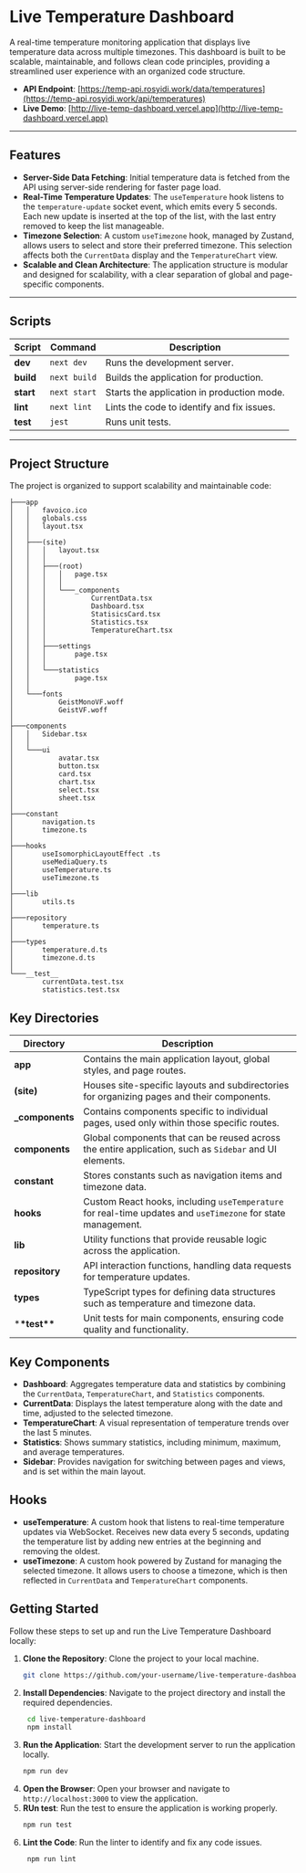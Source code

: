 # Live Temperature Dashboard

A real-time temperature monitoring application that displays live temperature data across multiple timezones. This dashboard is built to be scalable, maintainable, and follows clean code principles, providing a streamlined user experience with an organized code structure.

- **API Endpoint**: [https://temp-api.rosyidi.work/data/temperatures](https://temp-api.rosyidi.work/api/temperatures)
- **Live Demo**: [http://live-temp-dashboard.vercel.app](http://live-temp-dashboard.vercel.app)

---

## Features

- **Server-Side Data Fetching**: Initial temperature data is fetched from the API using server-side rendering for faster page load.
- **Real-Time Temperature Updates**: The `useTemperature` hook listens to the `temperature-update` socket event, which emits every 5 seconds. Each new update is inserted at the top of the list, with the last entry removed to keep the list manageable.
- **Timezone Selection**: A custom `useTimezone` hook, managed by Zustand, allows users to select and store their preferred timezone. This selection affects both the `CurrentData` display and the `TemperatureChart` view.
- **Scalable and Clean Architecture**: The application structure is modular and designed for scalability, with a clear separation of global and page-specific components.

---

## Scripts

| Script    | Command      | Description                                |
| --------- | ------------ | ------------------------------------------ |
| **dev**   | `next dev`   | Runs the development server.               |
| **build** | `next build` | Builds the application for production.     |
| **start** | `next start` | Starts the application in production mode. |
| **lint**  | `next lint`  | Lints the code to identify and fix issues. |
| **test**  | `jest`       | Runs unit tests.                           |

---

## Project Structure

The project is organized to support scalability and maintainable code:

```plaintext
├───app
│   │   favoico.ico
│   │   globals.css
│   │   layout.tsx
│   │
│   ├───(site)
│   │   │   layout.tsx
│   │   │
│   │   ├───(root)
│   │   │   │   page.tsx
│   │   │   │
│   │   │   └───_components
│   │   │           CurrentData.tsx
│   │   │           Dashboard.tsx
│   │   │           StatisicsCard.tsx
│   │   │           Statistics.tsx
│   │   │           TemperatureChart.tsx
│   │   │
│   │   ├───settings
│   │   │       page.tsx
│   │   │
│   │   └───statistics
│   │           page.tsx
│   │
│   └───fonts
│           GeistMonoVF.woff
│           GeistVF.woff
│
├───components
│   │   Sidebar.tsx
│   │
│   └───ui
│           avatar.tsx
│           button.tsx
│           card.tsx
│           chart.tsx
│           select.tsx
│           sheet.tsx
│
├───constant
│       navigation.ts
│       timezone.ts
│
├───hooks
│       useIsomorphicLayoutEffect .ts
│       useMediaQuery.ts
│       useTemperature.ts
│       useTimezone.ts
│
├───lib
│       utils.ts
│
├───repository
│       temperature.ts
│
├───types
│       temperature.d.ts
│       timezone.d.ts
│
└───__test__
        currentData.test.tsx
        statistics.test.tsx
```

## Key Directories

| Directory        | Description                                                                                                  |
| ---------------- | ------------------------------------------------------------------------------------------------------------ |
| **app**          | Contains the main application layout, global styles, and page routes.                                        |
| **(site)**       | Houses site-specific layouts and subdirectories for organizing pages and their components.                   |
| **\_components** | Contains components specific to individual pages, used only within those specific routes.                    |
| **components**   | Global components that can be reused across the entire application, such as `Sidebar` and UI elements.       |
| **constant**     | Stores constants such as navigation items and timezone data.                                                 |
| **hooks**        | Custom React hooks, including `useTemperature` for real-time updates and `useTimezone` for state management. |
| **lib**          | Utility functions that provide reusable logic across the application.                                        |
| **repository**   | API interaction functions, handling data requests for temperature updates.                                   |
| **types**        | TypeScript types for defining data structures such as temperature and timezone data.                         |
| \***\*test\*\*** | Unit tests for main components, ensuring code quality and functionality.                                     |

## Key Components

- **Dashboard**: Aggregates temperature data and statistics by combining the `CurrentData`, `TemperatureChart`, and `Statistics` components.
- **CurrentData**: Displays the latest temperature along with the date and time, adjusted to the selected timezone.
- **TemperatureChart**: A visual representation of temperature trends over the last 5 minutes.
- **Statistics**: Shows summary statistics, including minimum, maximum, and average temperatures.
- **Sidebar**: Provides navigation for switching between pages and views, and is set within the main layout.

## Hooks

- **useTemperature**: A custom hook that listens to real-time temperature updates via WebSocket. Receives new data every 5 seconds, updating the temperature list by adding new entries at the beginning and removing the oldest.
- **useTimezone**: A custom hook powered by Zustand for managing the selected timezone. It allows users to choose a timezone, which is then reflected in `CurrentData` and `TemperatureChart` components.

## Getting Started

Follow these steps to set up and run the Live Temperature Dashboard locally:

1. **Clone the Repository**: Clone the project to your local machine.
   ```bash
   git clone https://github.com/your-username/live-temperature-dashboard.git
   ```
2. **Install Dependencies**: Navigate to the project directory and install the required dependencies.
   ```bash
    cd live-temperature-dashboard
    npm install
   ```
3. **Run the Application**: Start the development server to run the application locally.
   ```bash
   npm run dev
   ```
4. **Open the Browser**: Open your browser and navigate to `http://localhost:3000` to view the application.
5. **RUn test**: Run the test to ensure the application is working properly.
   ```bash
   npm run test
   ```
6. **Lint the Code**: Run the linter to identify and fix any code issues.
   ```bash
    npm run lint
   ```
